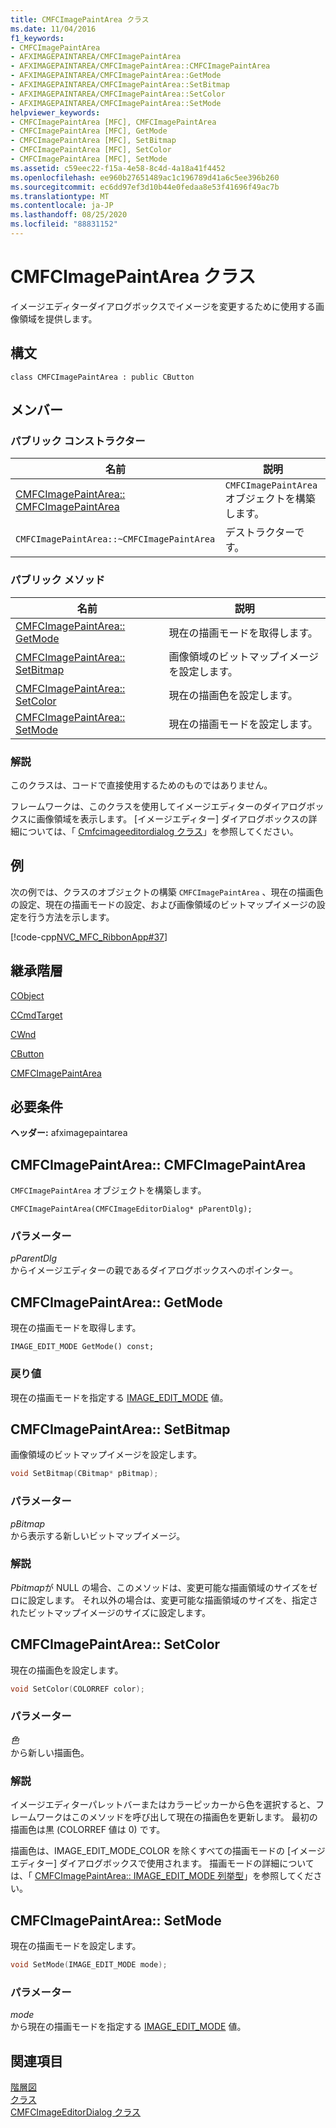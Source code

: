 ```yaml
---
title: CMFCImagePaintArea クラス
ms.date: 11/04/2016
f1_keywords:
- CMFCImagePaintArea
- AFXIMAGEPAINTAREA/CMFCImagePaintArea
- AFXIMAGEPAINTAREA/CMFCImagePaintArea::CMFCImagePaintArea
- AFXIMAGEPAINTAREA/CMFCImagePaintArea::GetMode
- AFXIMAGEPAINTAREA/CMFCImagePaintArea::SetBitmap
- AFXIMAGEPAINTAREA/CMFCImagePaintArea::SetColor
- AFXIMAGEPAINTAREA/CMFCImagePaintArea::SetMode
helpviewer_keywords:
- CMFCImagePaintArea [MFC], CMFCImagePaintArea
- CMFCImagePaintArea [MFC], GetMode
- CMFCImagePaintArea [MFC], SetBitmap
- CMFCImagePaintArea [MFC], SetColor
- CMFCImagePaintArea [MFC], SetMode
ms.assetid: c59eec22-f15a-4e58-8c4d-4a18a41f4452
ms.openlocfilehash: ee960b27651489ac1c196789d41a6c5ee396b260
ms.sourcegitcommit: ec6dd97ef3d10b44e0fedaa8e53f41696f49ac7b
ms.translationtype: MT
ms.contentlocale: ja-JP
ms.lasthandoff: 08/25/2020
ms.locfileid: "88831152"
---
```

# <a name="cmfcimagepaintarea-class"></a>CMFCImagePaintArea クラス

イメージエディターダイアログボックスでイメージを変更するために使用する画像領域を提供します。

## <a name="syntax"></a>構文

```
class CMFCImagePaintArea : public CButton
```

## <a name="members"></a>メンバー

### <a name="public-constructors"></a>パブリック コンストラクター

|名前|説明|
|-|-|
|[CMFCImagePaintArea:: CMFCImagePaintArea](#cmfcimagepaintarea)|`CMFCImagePaintArea` オブジェクトを構築します。|
|`CMFCImagePaintArea::~CMFCImagePaintArea`|デストラクターです。|

### <a name="public-methods"></a>パブリック メソッド

|名前|説明|
|-|-|
|[CMFCImagePaintArea:: GetMode](#getmode)|現在の描画モードを取得します。|
|[CMFCImagePaintArea:: SetBitmap](#setbitmap)|画像領域のビットマップイメージを設定します。|
|[CMFCImagePaintArea:: SetColor](#setcolor)|現在の描画色を設定します。|
|[CMFCImagePaintArea:: SetMode](#setmode)|現在の描画モードを設定します。|

### <a name="remarks"></a>解説

このクラスは、コードで直接使用するためのものではありません。

フレームワークは、このクラスを使用してイメージエディターのダイアログボックスに画像領域を表示します。 [イメージエディター] ダイアログボックスの詳細については、「 [Cmfcimageeditordialog クラス](../../mfc/reference/cmfcimageeditordialog-class.md)」を参照してください。

## <a name="example"></a>例

次の例では、クラスのオブジェクトの構築 `CMFCImagePaintArea` 、現在の描画色の設定、現在の描画モードの設定、および画像領域のビットマップイメージの設定を行う方法を示します。

[!code-cpp[NVC_MFC_RibbonApp#37](../../mfc/reference/codesnippet/cpp/cmfcimagepaintarea-class_1.cpp)]

## <a name="inheritance-hierarchy"></a>継承階層

[CObject](../../mfc/reference/cobject-class.md)

[CCmdTarget](../../mfc/reference/ccmdtarget-class.md)

[CWnd](../../mfc/reference/cwnd-class.md)

[CButton](../../mfc/reference/cbutton-class.md)

[CMFCImagePaintArea](../../mfc/reference/cmfcimagepaintarea-class.md)

## <a name="requirements"></a>必要条件

**ヘッダー:** afximagepaintarea

## <a name="cmfcimagepaintareacmfcimagepaintarea"></a><a name="cmfcimagepaintarea"></a> CMFCImagePaintArea:: CMFCImagePaintArea

`CMFCImagePaintArea` オブジェクトを構築します。

```
CMFCImagePaintArea(CMFCImageEditorDialog* pParentDlg);
```

### <a name="parameters"></a>パラメーター

*pParentDlg*\
からイメージエディターの親であるダイアログボックスへのポインター。

## <a name="cmfcimagepaintareagetmode"></a><a name="getmode"></a> CMFCImagePaintArea:: GetMode

現在の描画モードを取得します。

```
IMAGE_EDIT_MODE GetMode() const;
```

### <a name="return-value"></a>戻り値

現在の描画モードを指定する [IMAGE_EDIT_MODE](cmfcimagepaintarea-image-edit-mode-enumeration.md) 値。

## <a name="cmfcimagepaintareasetbitmap"></a><a name="setbitmap"></a> CMFCImagePaintArea:: SetBitmap

画像領域のビットマップイメージを設定します。

```cpp
void SetBitmap(CBitmap* pBitmap);
```

### <a name="parameters"></a>パラメーター

*pBitmap*\
から表示する新しいビットマップイメージ。

### <a name="remarks"></a>解説

*Pbitmap*が NULL の場合、このメソッドは、変更可能な描画領域のサイズをゼロに設定します。 それ以外の場合は、変更可能な描画領域のサイズを、指定されたビットマップイメージのサイズに設定します。

## <a name="cmfcimagepaintareasetcolor"></a><a name="setcolor"></a> CMFCImagePaintArea:: SetColor

現在の描画色を設定します。

```cpp
void SetColor(COLORREF color);
```

### <a name="parameters"></a>パラメーター

*色*\
から新しい描画色。

### <a name="remarks"></a>解説

イメージエディターパレットバーまたはカラーピッカーから色を選択すると、フレームワークはこのメソッドを呼び出して現在の描画色を更新します。 最初の描画色は黒 (COLORREF 値は 0) です。

描画色は、IMAGE_EDIT_MODE_COLOR を除くすべての描画モードの [イメージエディター] ダイアログボックスで使用されます。 描画モードの詳細については、「 [CMFCImagePaintArea:: IMAGE_EDIT_MODE 列挙型](cmfcimagepaintarea-image-edit-mode-enumeration.md)」を参照してください。

## <a name="cmfcimagepaintareasetmode"></a><a name="setmode"></a> CMFCImagePaintArea:: SetMode

現在の描画モードを設定します。

```cpp
void SetMode(IMAGE_EDIT_MODE mode);
```

### <a name="parameters"></a>パラメーター

*mode*\
から現在の描画モードを指定する [IMAGE_EDIT_MODE](cmfcimagepaintarea-image-edit-mode-enumeration.md) 値。

## <a name="see-also"></a>関連項目

[階層図](../../mfc/hierarchy-chart.md)<br/>
[クラス](../../mfc/reference/mfc-classes.md)<br/>
[CMFCImageEditorDialog クラス](../../mfc/reference/cmfcimageeditordialog-class.md)
